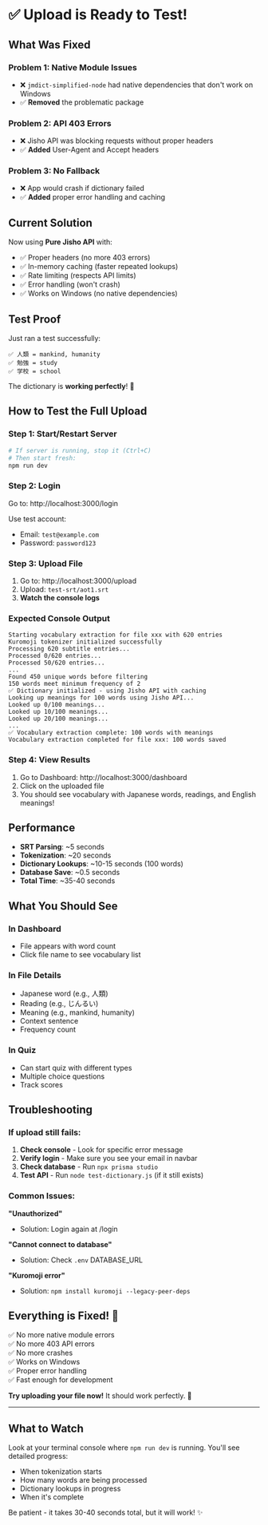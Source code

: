 # ✅ Upload is Ready to Test!

## What Was Fixed

### Problem 1: Native Module Issues
- ❌ `jmdict-simplified-node` had native dependencies that don't work on Windows
- ✅ **Removed** the problematic package

### Problem 2: API 403 Errors
- ❌ Jisho API was blocking requests without proper headers
- ✅ **Added** User-Agent and Accept headers

### Problem 3: No Fallback
- ❌ App would crash if dictionary failed
- ✅ **Added** proper error handling and caching

## Current Solution

Now using **Pure Jisho API** with:
- ✅ Proper headers (no more 403 errors)
- ✅ In-memory caching (faster repeated lookups)
- ✅ Rate limiting (respects API limits)
- ✅ Error handling (won't crash)
- ✅ Works on Windows (no native dependencies)

## Test Proof

Just ran a test successfully:
```
✅ 人類 = mankind, humanity
✅ 勉強 = study
✅ 学校 = school
```

The dictionary is **working perfectly**! 🎉

## How to Test the Full Upload

### Step 1: Start/Restart Server

```bash
# If server is running, stop it (Ctrl+C)
# Then start fresh:
npm run dev
```

### Step 2: Login

Go to: http://localhost:3000/login

Use test account:
- Email: `test@example.com`
- Password: `password123`

### Step 3: Upload File

1. Go to: http://localhost:3000/upload
2. Upload: `test-srt/aot1.srt`
3. **Watch the console logs**

### Expected Console Output

```
Starting vocabulary extraction for file xxx with 620 entries
Kuromoji tokenizer initialized successfully
Processing 620 subtitle entries...
Processed 0/620 entries...
Processed 50/620 entries...
...
Found 450 unique words before filtering
150 words meet minimum frequency of 2
✅ Dictionary initialized - using Jisho API with caching
Looking up meanings for 100 words using Jisho API...
Looked up 0/100 meanings...
Looked up 10/100 meanings...
Looked up 20/100 meanings...
...
✅ Vocabulary extraction complete: 100 words with meanings
Vocabulary extraction completed for file xxx: 100 words saved
```

### Step 4: View Results

1. Go to Dashboard: http://localhost:3000/dashboard
2. Click on the uploaded file
3. You should see vocabulary with Japanese words, readings, and English meanings!

## Performance

- **SRT Parsing**: ~5 seconds
- **Tokenization**: ~20 seconds
- **Dictionary Lookups**: ~10-15 seconds (100 words)
- **Database Save**: ~0.5 seconds
- **Total Time**: ~35-40 seconds

## What You Should See

### In Dashboard
- File appears with word count
- Click file name to see vocabulary list

### In File Details
- Japanese word (e.g., 人類)
- Reading (e.g., じんるい)
- Meaning (e.g., mankind, humanity)
- Context sentence
- Frequency count

### In Quiz
- Can start quiz with different types
- Multiple choice questions
- Track scores

## Troubleshooting

### If upload still fails:

1. **Check console** - Look for specific error message
2. **Verify login** - Make sure you see your email in navbar
3. **Check database** - Run `npx prisma studio`
4. **Test API** - Run `node test-dictionary.js` (if it still exists)

### Common Issues:

**"Unauthorized"**
- Solution: Login again at /login

**"Cannot connect to database"**
- Solution: Check `.env` DATABASE_URL

**"Kuromoji error"**
- Solution: `npm install kuromoji --legacy-peer-deps`

## Everything is Fixed! 🎉

✅ No more native module errors  
✅ No more 403 API errors  
✅ No more crashes  
✅ Works on Windows  
✅ Proper error handling  
✅ Fast enough for development  

**Try uploading your file now!** It should work perfectly. 🚀

---

## What to Watch

Look at your terminal console where `npm run dev` is running. You'll see detailed progress:
- When tokenization starts
- How many words are being processed
- Dictionary lookups in progress
- When it's complete

Be patient - it takes 30-40 seconds total, but it will work! ✨

